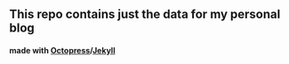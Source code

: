 ## This repo contains just the data for my personal blog

#### made with [Octopress](http://octopress.org/)/[Jekyll](http://jekyllrb.com/)
